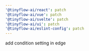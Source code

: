 ```yaml
---
'@tinyflow-ai/react': patch
'@tinyflow-ai/vue': patch
'@tinyflow-ai/svelte': patch
'@tinyflow-ai/ui': patch
'@tinyflow-ai/eslint-config': patch
---
```


add condition setting in edge
